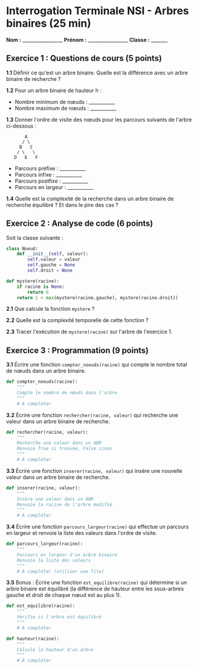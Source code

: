 # Interrogation Terminale NSI - Arbres binaires (25 min)
**Nom :** _________________ **Prénom :** _________________ **Classe :** _______

## Exercice 1 : Questions de cours (5 points)

**1.1** Définir ce qu'est un arbre binaire. Quelle est la différence avec un arbre binaire de recherche ?

**1.2** Pour un arbre binaire de hauteur h :
- Nombre minimum de nœuds : ___________
- Nombre maximum de nœuds : ___________

**1.3** Donner l'ordre de visite des nœuds pour les parcours suivants de l'arbre ci-dessous :

```
       A
      / \
     B   C
    / \   \
   D   E   F
```

- Parcours préfixe : ___________
- Parcours infixe : ___________
- Parcours postfixe : ___________
- Parcours en largeur : ___________

**1.4** Quelle est la complexité de la recherche dans un arbre binaire de recherche équilibré ? Et dans le pire des cas ?

## Exercice 2 : Analyse de code (6 points)

Soit la classe suivante :

```python
class Noeud:
    def __init__(self, valeur):
        self.valeur = valeur
        self.gauche = None
        self.droit = None

def mystere(racine):
    if racine is None:
        return 0
    return 1 + max(mystere(racine.gauche), mystere(racine.droit))
```

**2.1** Que calcule la fonction `mystere` ?

**2.2** Quelle est la complexité temporelle de cette fonction ?

**2.3** Tracer l'exécution de `mystere(racine)` sur l'arbre de l'exercice 1.

## Exercice 3 : Programmation (9 points)

**3.1** Écrire une fonction `compter_noeuds(racine)` qui compte le nombre total de nœuds dans un arbre binaire.

```python
def compter_noeuds(racine):
    """
    Compte le nombre de nœuds dans l'arbre
    """
    # À compléter
```

**3.2** Écrire une fonction `rechercher(racine, valeur)` qui recherche une valeur dans un arbre binaire de recherche.

```python
def rechercher(racine, valeur):
    """
    Recherche une valeur dans un ABR
    Renvoie True si trouvée, False sinon
    """
    # À compléter
```

**3.3** Écrire une fonction `inserer(racine, valeur)` qui insère une nouvelle valeur dans un arbre binaire de recherche.

```python
def inserer(racine, valeur):
    """
    Insère une valeur dans un ABR
    Renvoie la racine de l'arbre modifié
    """
    # À compléter
```

**3.4** Écrire une fonction `parcours_largeur(racine)` qui effectue un parcours en largeur et renvoie la liste des valeurs dans l'ordre de visite.

```python
def parcours_largeur(racine):
    """
    Parcours en largeur d'un arbre binaire
    Renvoie la liste des valeurs
    """
    # À compléter (utiliser une file)
```

**3.5** Bonus : Écrire une fonction `est_equilibre(racine)` qui détermine si un arbre binaire est équilibré (la différence de hauteur entre les sous-arbres gauche et droit de chaque nœud est au plus 1).

```python
def est_equilibre(racine):
    """
    Vérifie si l'arbre est équilibré
    """
    # À compléter

def hauteur(racine):
    """
    Calcule la hauteur d'un arbre
    """
    # À compléter
```